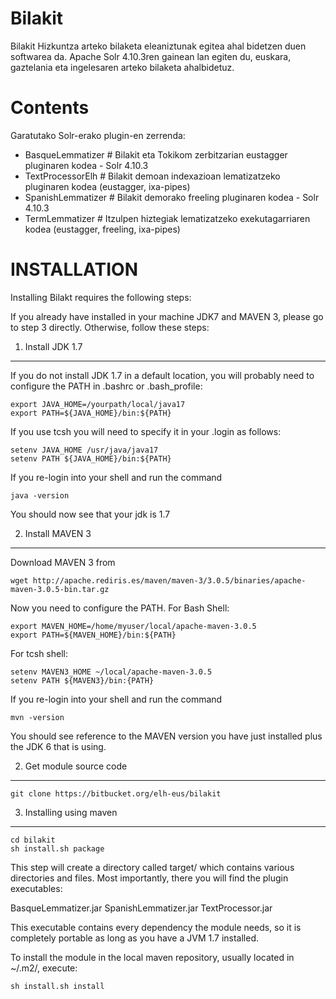 Bilakit
=======

Bilakit Hizkuntza arteko bilaketa eleaniztunak egitea ahal bidetzen duen softwarea da. Apache Solr 4.10.3ren gainean lan egiten du, euskara, gaztelania eta ingelesaren arteko bilaketa ahalbidetuz.

Contents
========

Garatutako Solr-erako plugin-en zerrenda:

+ BasqueLemmatizer          #   Bilakit eta Tokikom zerbitzarian eustagger pluginaren kodea - Solr 4.10.3
+ TextProcessorElh          #   Bilakit demoan indexazioan lematizatzeko pluginaren kodea (eustagger, ixa-pipes) 
+ SpanishLemmatizer         #   Bilakit demorako freeling pluginaren kodea - Solr 4.10.3
+ TermLemmatizer            #   Itzulpen hiztegiak lematizatzeko exekutagarriaren kodea (eustagger, freeling, ixa-pipes)


INSTALLATION
============

Installing Bilakt requires the following steps:

If you already have installed in your machine JDK7 and MAVEN 3, please go to step 3
directly. Otherwise, follow these steps:

1. Install JDK 1.7
-------------------

If you do not install JDK 1.7 in a default location, you will probably need to configure the PATH in .bashrc or .bash_profile:

````shell
export JAVA_HOME=/yourpath/local/java17
export PATH=${JAVA_HOME}/bin:${PATH}
````

If you use tcsh you will need to specify it in your .login as follows:

````shell
setenv JAVA_HOME /usr/java/java17
setenv PATH ${JAVA_HOME}/bin:${PATH}
````

If you re-login into your shell and run the command

````shell
java -version
````

You should now see that your jdk is 1.7

2. Install MAVEN 3
------------------

Download MAVEN 3 from

````shell
wget http://apache.rediris.es/maven/maven-3/3.0.5/binaries/apache-maven-3.0.5-bin.tar.gz
````

Now you need to configure the PATH. For Bash Shell:

````shell
export MAVEN_HOME=/home/myuser/local/apache-maven-3.0.5
export PATH=${MAVEN_HOME}/bin:${PATH}
````

For tcsh shell:

````shell
setenv MAVEN3_HOME ~/local/apache-maven-3.0.5
setenv PATH ${MAVEN3}/bin:{PATH}
````

If you re-login into your shell and run the command

````shell
mvn -version
````

You should see reference to the MAVEN version you have just installed plus the JDK 6 that is using.

2. Get module source code
--------------------------

````shell
git clone https://bitbucket.org/elh-eus/bilakit
````

3. Installing using maven
---------------------------

````shell
cd bilakit
sh install.sh package
````

This step will create a directory called target/ which contains various directories and files. Most importantly, there you will find the plugin executables:

BasqueLemmatizer.jar
SpanishLemmatizer.jar
TextProcessor.jar

This executable contains every dependency the module needs, so it is completely portable as long
as you have a JVM 1.7 installed.

To install the module in the local maven repository, usually located in ~/.m2/, execute:

````shell
sh install.sh install
````